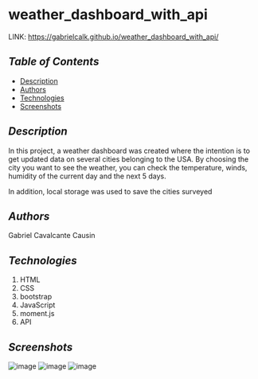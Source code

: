 # weather_dashboard_with_api

LINK: https://gabrielcalk.github.io/weather_dashboard_with_api/


## *Table of Contents*
- [Description](#description)
- [Authors](#authors)
- [Technologies](#technologies)
- [Screenshots](#screenshots)


## *Description*

In this project, a weather dashboard was created where the intention is to get updated data on several cities belonging to the USA. By choosing the city you want to see the weather, you can check the temperature, winds, humidity of the current day and the next 5 days.

In addition, local storage was used to save the cities surveyed


## *Authors*
Gabriel Cavalcante Causin


## *Technologies*
1) HTML
2) CSS
3) bootstrap
4) JavaScript
5) moment.js
6) API


## *Screenshots*

![image](https://user-images.githubusercontent.com/89816900/135914246-93ba6165-ef25-4028-a641-c052d46b1c32.png)
![image](https://user-images.githubusercontent.com/89816900/135914276-06affeaf-f7bf-477b-bcf9-a43c2c8a2058.png)
![image](https://user-images.githubusercontent.com/89816900/135914294-0abead0d-7962-4303-9205-daaf3bdf6cec.png)


